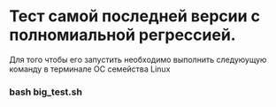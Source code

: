 # Тест самой последней версии с полномиaльной регрессией.
Для того чтобы его запустить необходимо выполнить следуюущую команду в терминале ОС семейства Linux
### bash big_test.sh
